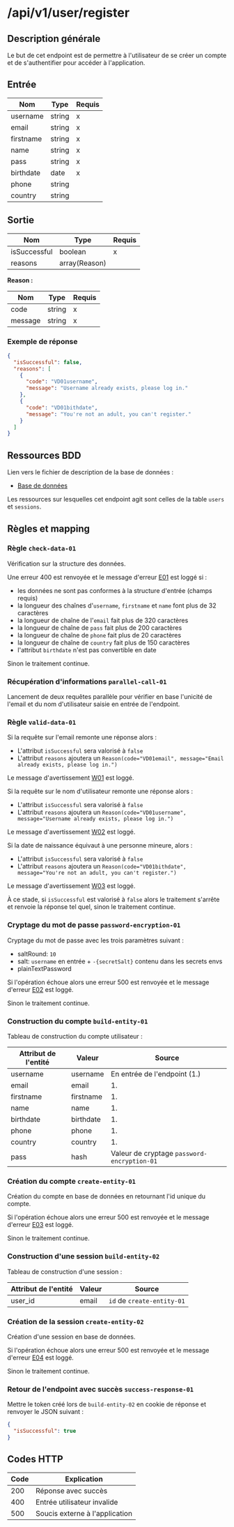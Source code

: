 # /api/v1/user/register

## Description générale

Le but de cet endpoint est de permettre à l'utilisateur de se créer un compte et de s'authentifier pour accéder à l'application.

## Entrée

| Nom       | Type   | Requis |
| --------- | ------ | ------ |
| username  | string | x      |
| email     | string | x      |
| firstname | string | x      |
| name      | string | x      |
| pass      | string | x      |
| birthdate | date   | x      |
| phone     | string |        |
| country   | string |        |

## Sortie

| Nom          | Type          | Requis |
| ------------ | ------------- | ------ |
| isSuccessful | boolean       | x      |
| reasons      | array(Reason) |        |

**Reason :**

| Nom     | Type   | Requis |
| ------- | ------ | ------ |
| code    | string | x      |
| message | string | x      |

### Exemple de réponse

```json
{
  "isSuccessful": false,
  "reasons": [
    {
      "code": "VD01username",
      "message": "Username already exists, please log in."
    },
    {
      "code": "VD01bithdate",
      "message": "You're not an adult, you can't register."
    }
  ]
}
```

## Ressources BDD

Lien vers le fichier de description de la base de données :

- <a href="/server/docs/database/database.md">Base de données</a>

Les ressources sur lesquelles cet endpoint agit sont celles de la table `users` et `sessions`.

## Règles et mapping

### Règle `check-data-01`

Vérification sur la structure des données.

Une erreur 400 est renvoyée et le message d'erreur <a href="/server/docs/error-messages.md">E01</a> est loggé si :

- les données ne sont pas conformes à la structure d'entrée (champs requis)
- la longueur des chaînes d'`username`, `firstname` et `name` font plus de 32 caractères
- la longueur de chaîne de l'`email` fait plus de 320 caractères
- la longueur de chaîne de `pass` fait plus de 200 caractères
- la longueur de chaîne de `phone` fait plus de 20 caractères
- la longueur de chaîne de `country` fait plus de 150 caractères
- l'attribut `birthdate` n'est pas convertible en date

Sinon le traitement continue.

### Récupération d'informations `parallel-call-01`

Lancement de deux requêtes parallèle pour vérifier en base l'unicité de l'email et du nom d'utilisateur saisie en entrée de l'endpoint.

### Règle `valid-data-01`

Si la requête sur l'email remonte une réponse alors :

- L'attribut `isSuccessful` sera valorisé à `false`
- L'attribut `reasons` ajoutera un `Reason(code="VD01email", message="Email already exists, please log in.")`

Le message d'avertissement <a href="/server/docs/error-messages.md">W01</a> est loggé.

Si la requête sur le nom d'utilisateur remonte une réponse alors :

- L'attribut `isSuccessful` sera valorisé à `false`
- L'attribut `reasons` ajoutera un `Reason(code="VD01username", message="Username already exists, please log in.")`

Le message d'avertissement <a href="/server/docs/error-messages.md">W02</a> est loggé.

Si la date de naissance équivaut à une personne mineure, alors :

- L'attribut `isSuccessful` sera valorisé à `false`
- L'attribut `reasons` ajoutera un `Reason(code="VD01bithdate", message="You're not an adult, you can't register.")`

Le message d'avertissement <a href="/server/docs/error-messages.md">W03</a> est loggé.

À ce stade, si `isSuccessful` est valorisé à `false` alors le traitement s'arrête et renvoie la réponse tel quel, sinon le traitement continue.

### Cryptage du mot de passe `password-encryption-01`

Cryptage du mot de passe avec les trois paramètres suivant :

- saltRound: `10`
- salt: `username` en entrée + `-{secretSalt}` contenu dans les secrets envs
- plainTextPassword

Si l'opération échoue alors une erreur 500 est renvoyée et le message d'erreur <a href="/server/docs/error-messages.md">E02</a> est loggé.

Sinon le traitement continue.

### Construction du compte `build-entity-01`

Tableau de construction du compte utilisateur :

| Attribut de l'entité | Valeur    | Source                                      |
| -------------------- | --------- | ------------------------------------------- |
| username             | username  | En entrée de l'endpoint (1.)                |
| email                | email     | 1.                                          |
| firstname            | firstname | 1.                                          |
| name                 | name      | 1.                                          |
| birthdate            | birthdate | 1.                                          |
| phone                | phone     | 1.                                          |
| country              | country   | 1.                                          |
| pass                 | hash      | Valeur de cryptage `password-encryption-01` |

### Création du compte `create-entity-01`

Création du compte en base de données en retournant l'id unique du compte.

Si l'opération échoue alors une erreur 500 est renvoyée et le message d'erreur <a href="/server/docs/error-messages.md">E03</a> est loggé.

Sinon le traitement continue.

### Construction d'une session `build-entity-02`

Tableau de construction d'une session :

| Attribut de l'entité | Valeur | Source                     |
| -------------------- | ------ | -------------------------- |
| user_id              | email  | `id` de `create-entity-01` |

### Création de la session `create-entity-02`

Création d'une session en base de données.

Si l'opération échoue alors une erreur 500 est renvoyée et le message d'erreur <a href="/server/docs/error-messages.md">E04</a> est loggé.

Sinon le traitement continue.

### Retour de l'endpoint avec succès `success-response-01`

Mettre le token créé lors de `build-entity-02` en cookie de réponse et renvoyer le JSON suivant :

```json
{
  "isSuccessful": true
}
```

## Codes HTTP

| Code | Explication                    |
| ---- | ------------------------------ |
| 200  | Réponse avec succès            |
| 400  | Entrée utilisateur invalide    |
| 500  | Soucis externe à l'application |

